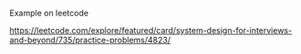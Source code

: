 
Example on leetcode

https://leetcode.com/explore/featured/card/system-design-for-interviews-and-beyond/735/practice-problems/4823/